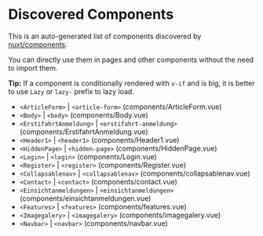 # Discovered Components

This is an auto-generated list of components discovered by [nuxt/components](https://github.com/nuxt/components).

You can directly use them in pages and other components without the need to import them.

**Tip:** If a component is conditionally rendered with `v-if` and is big, it is better to use `Lazy` or `lazy-` prefix to lazy load.

- `<ArticleForm>` | `<article-form>` (components/ArticleForm.vue)
- `<Body>` | `<body>` (components/Body.vue)
- `<ErstifahrtAnmeldung>` | `<erstifahrt-anmeldung>` (components/ErstifahrtAnmeldung.vue)
- `<Header1>` | `<header1>` (components/Header1.vue)
- `<HiddenPage>` | `<hidden-page>` (components/HiddenPage.vue)
- `<Login>` | `<login>` (components/Login.vue)
- `<Register>` | `<register>` (components/Register.vue)
- `<Collapsablenav>` | `<collapsablenav>` (components/collapsablenav.vue)
- `<Contact>` | `<contact>` (components/contact.vue)
- `<Einsichtanmeldungen>` | `<einsichtanmeldungen>` (components/einsichtanmeldungen.vue)
- `<Features>` | `<features>` (components/features.vue)
- `<Imagegalery>` | `<imagegalery>` (components/imagegalery.vue)
- `<Navbar>` | `<navbar>` (components/navbar.vue)
